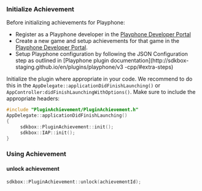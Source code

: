 ### Initialize Achievement
Before initializing achievements for Playphone:
  - Register as a Playphone developer in the [Playphone Developer Portal](http://developer.playphone.com)
  - Create a new game and setup achievements for that game in the [Playphone
   Developer Portal](https://developer.playphone.com/games).
  - Setup Playphone configuration by following the JSON Configuration step as outlined in [Playphone plugin documentation](http://sdkbox- staging.github.io/en/plugins/playphone/v3 -cpp/#extra-steps)
   
Initialize the plugin where appropriate in your code. We recommend to do this in the `AppDelegate::applicationDidFinishLaunching()` or `AppController:didFinishLaunchingWithOptions()`. Make sure to include the appropriate headers:

```cpp
#include "PluginAchievement/PluginAchievement.h"
AppDelegate::applicationDidFinishLaunching()
{
     sdkbox::PluginAchievement::init();
     sdkbox::IAP::init();
}
```

### Using Achievement
#### unlock achievement
```cpp
sdkbox::PluginAchievement::unlock(achievementId);
```
